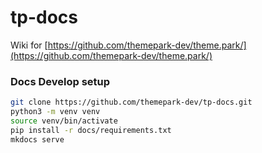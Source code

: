 # tp-docs

Wiki for [https://github.com/themepark-dev/theme.park/](https://github.com/themepark-dev/theme.park/)

### Docs Develop setup

```bash
git clone https://github.com/themepark-dev/tp-docs.git
python3 -m venv venv
source venv/bin/activate
pip install -r docs/requirements.txt
mkdocs serve
```
